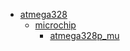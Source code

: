 * [atmega328](/atmega328)
  * [microchip](/atmega328/microchip)
    * [atmega328p_mu](/atmega328/microchip/atmega328p_mu)
